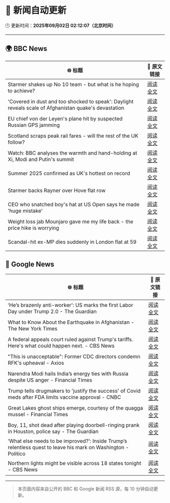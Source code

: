 # 🧠 新闻自动更新

🕒 更新时间：**2025年09月02日 02:12:07（北京时间）**

---

## 🌍 BBC News

| 🌐 标题 | 🔗 原文链接 |
|--------|-------------|
| Starmer shakes up No 10 team - but what is he hoping to achieve? | [阅读全文](https://www.bbc.com/news/articles/cd0d195md5eo?at_medium=RSS&at_campaign=rss) |
| 'Covered in dust and too shocked to speak': Daylight reveals scale of Afghanistan quake's devastation | [阅读全文](https://www.bbc.com/news/articles/cm2vm2r6dzdo?at_medium=RSS&at_campaign=rss) |
| EU chief von der Leyen's plane hit by suspected Russian GPS jamming | [阅读全文](https://www.bbc.com/news/articles/c9d07z1439zo?at_medium=RSS&at_campaign=rss) |
| Scotland scraps peak rail fares - will the rest of the UK follow? | [阅读全文](https://www.bbc.com/news/articles/czxp9zl0k90o?at_medium=RSS&at_campaign=rss) |
| Watch: BBC analyses the warmth and hand-holding at Xi, Modi and Putin's summit | [阅读全文](https://www.bbc.com/news/videos/cn0r02zgjj4o?at_medium=RSS&at_campaign=rss) |
| Summer 2025 confirmed as UK's hottest on record | [阅读全文](https://www.bbc.com/weather/articles/c1kz18d3wjro?at_medium=RSS&at_campaign=rss) |
| Starmer backs Rayner over Hove flat row | [阅读全文](https://www.bbc.com/news/articles/cy850l982v0o?at_medium=RSS&at_campaign=rss) |
| CEO who snatched boy's hat at US Open says he made 'huge mistake' | [阅读全文](https://www.bbc.com/news/articles/ce93klk0jpzo?at_medium=RSS&at_campaign=rss) |
| Weight loss jab Mounjaro gave me my life back - the price hike is worrying | [阅读全文](https://www.bbc.com/news/articles/cwyp9e1vyr6o?at_medium=RSS&at_campaign=rss) |
| Scandal-hit ex-MP dies suddenly in London flat at 59 | [阅读全文](https://www.bbc.com/news/articles/cp8908jd3n1o?at_medium=RSS&at_campaign=rss) |

## 📰 Google News

| 🌐 标题 | 🔗 原文链接 |
|--------|-------------|
| ‘He’s brazenly anti-worker’: US marks the first Labor Day under Trump 2.0 - The Guardian | [阅读全文](https://news.google.com/rss/articles/CBMie0FVX3lxTE9oeS1uV1F2RHdiS0Y5ZGtKbDBjSDhwNkdNRl9RVmE4dEIyeDAyTmVwQjVQN2ZDdklnNDVtVU41dWpSMndCY0F2bEVkeUIzdDhDT19BNzJMSmRsVlJTOEVWODJMMHlNcWtra1RWRk1GR0Z4bjA4OTF2VkZKNA?oc=5) |
| What to Know About the Earthquake in Afghanistan - The New York Times | [阅读全文](https://news.google.com/rss/articles/CBMijwFBVV95cUxQTGxneThFQUFlcnJPZzdsZVhnVHRNeUh0eF81UnY4eENpd2twaDZZaFUwSzRrRDk3MWpnNWhHMi0ySGk2TnNXNGdnMmhIWG1TNjE4OHB5THhPeUFUVHpRdkVQWFVUcW1JQXJIeFIwOVhWRXVrYXFnUUdzQWxhNkozajF5emtMb21rWU8zU0JTcw?oc=5) |
| A federal appeals court ruled against Trump's tariffs. Here's what could happen next. - CBS News | [阅读全文](https://news.google.com/rss/articles/CBMingFBVV95cUxNTEJhTGhaR1dRa19SOHFlOVBSMTdBRUJUWG9VMU1DaW5yeHZyN0lJN25RLU1jaEFxZU83R1RLc25VeFh2dlpaeUhXZWxEWFNCNGZJMmQ2TW0tME9Wei1pc2tXcnRsOXJ0OThyVV9nRjVSaHVVd1YwSnRFNmtrRWJuVkhlc0UzanRaSzV3b0J5azltdmNWM01qTkI2V0FZUdIBowFBVV95cUxNLWlDM1ZQZDFLbEdBNUs1MEQwakwtLU01SzR4M0JDa0tXRXZKU1VRS1RVSVphTTdKNTFXN2lrTHhVMUpRWkdEcEJwZDNZLW9vVWo1NVh3Wld2YlRTNDg0VlEtS29jVFdiTlBfV3hHVl9GSHdzZ1RYZkNNbFhta1NXdkhUcEVaZE5jV3BjbU5Sbm4walpaNUFVa1ZQLTJ4SVB6Uk53?oc=5) |
| "This is unacceptable": Former CDC directors condemn RFK's upheaval - Axios | [阅读全文](https://news.google.com/rss/articles/CBMidEFVX3lxTE1VMkNqVUN2dG1uWHkyWmxCNGVCNWhBQzhlZmtfWXJrbWdaTTdYRjU0ZVFKWlhpM2JoOXJ2cmFtdDN1ZDJkYlpZUEh4QTYxWnhtczlQSXRQZHlOX08tMUtpRVAwUUE3Z01SZlJldkpNSDFoTUs4?oc=5) |
| Narendra Modi hails India’s energy ties with Russia despite US anger - Financial Times | [阅读全文](https://news.google.com/rss/articles/CBMicEFVX3lxTE1GV3ZuNkVBRnJNdkttZkJIbkJMQ2JmSFFEd0VFT29wVWxfOWk3cXYwMExBX1dsTTZjUXNpLUZlaHgyVzRjR0RCa1FodElxMGwtOGRHX2I2UHl4LXBGdDk5Yk95dXd2VkJiTDBXcnJKdHQ?oc=5) |
| Trump tells drugmakers to 'justify the success' of Covid meds after FDA limits vaccine approval - CNBC | [阅读全文](https://news.google.com/rss/articles/CBMic0FVX3lxTE1BOWxHYXc5am43QVo2VmxydWN1Q3lfYUlWMWdxQnRsSVRCMEVBdDB3OVdBM0VmWHpKdEw3N3JDd1BTWVpvbWM0b3Exam5FQmxxWFUzaUFRM016dUt3WmR6Z3VRdU51WkFtZ2Y5Y1NmUnlfaTDSAXhBVV95cUxNTmg1RjNpZEc4eVpIUmNPeC1oaHZLUUdMZXJ0SE9Ndmw2U3BQYmFkLTdrSjZocEp2UW9rQWxwTjdJUGNkM2Q1V1NpdldWcEF3RUpKcElHQnJVTHpuWGk4OWJmVWh4UmpLMHVmTFVCOHFiTHRnSnpNOVU?oc=5) |
| Great Lakes ghost ships emerge, courtesy of the quagga mussel - Financial Times | [阅读全文](https://news.google.com/rss/articles/CBMicEFVX3lxTE5TRTFpdmlHWDlFN0lieGRfSDI5MVlJdlVPU3BjaDhEVXZaU0s1QTYwVlNSMUFPNDZFZGhxRFd1OWZxWEoxSkd4dkdwQUhoa2hSVUs1cFJJLTd2QjFkMExNT1dzMkRnQnRIRHltSUpfN1E?oc=5) |
| Boy, 11, shot dead after playing doorbell-ringing prank in Houston, police say - The Guardian | [阅读全文](https://news.google.com/rss/articles/CBMikAFBVV95cUxNNnVZQjVsc2FOZlF0cWdMeFBHX1NKemZSNWJoV1NQZjE4RjJveFR1THVXTmIzTGNrUlVvR3ExMmdfS3hfVW5Pa3FYcEtrUFNpR2QzbEFfRUktTTBBbkRpN1luVUU4STJmTDg3VmZTMHZfLXNmSThJM09jRnIwYU9PejJhTEVfUzJnOWo3aXJrcUQ?oc=5) |
| ‘What else needs to be improved?’: Inside Trump’s relentless quest to leave his mark on Washington - Politico | [阅读全文](https://news.google.com/rss/articles/CBMi4gFBVV95cUxQTmJnbjAtdENGOV95VWNRbnFncE5wQ0JSWWVPQWpMUnNlRTVnT0xPNFJkVVNRM3dqVWtNYmVVYVQxR3hNSzZIVEt3Rk9jU0h1MlJ6cFc3TTZ4ajRnaTE3MS13V1JESTBqZjQwbXdIYjBRWmo4TWJBUnRzQmN0UTdlQlhWcUxXcUZSVEJNR2piRWVuYW5sZlNaVy1XemlCNXpmOGh2eXlIdkhweDhUalp5WFNyOWJydENWaU54UEhSZ1c1UEdxTHlySEVRaDlFeWxzejA0a0NTcUJqdnhkMzZ2VDdn?oc=5) |
| Northern lights might be visible across 18 states tonight - CBS News | [阅读全文](https://news.google.com/rss/articles/CBMid0FVX3lxTE4wTXQ2LVBjZ1hXbnVCRm5HTU1zUDhIU0FYTkJPSEtkTG5iUXBLYjhabkltRkFRNUVITDRvekVucHVjZ29VMlgyNlVvd3pCN0JCRXBIalhGM0l6bkVIeVhmRHNEQW8wc21KMUhaTElOaFBHZ09hSGZn0gF8QVVfeXFMTUVjZXVVQWoyZHdWTG52LUc4THFCSXFwZWlwelE3d3A2NndtSm4wd3ItMXY5Zk9fQnpwVDV5Q3hfRzFFSmlsT3hFaGhBLWNWTXFITFhyWlhxVTdIT0FJRmNYWjZwY1h0UmpWTERDM0NSSEJwQklhbDQybDViVg?oc=5) |

---
> 本页面内容来自公开的 BBC 和 Google 新闻 RSS 源，每 10 分钟自动更新。
